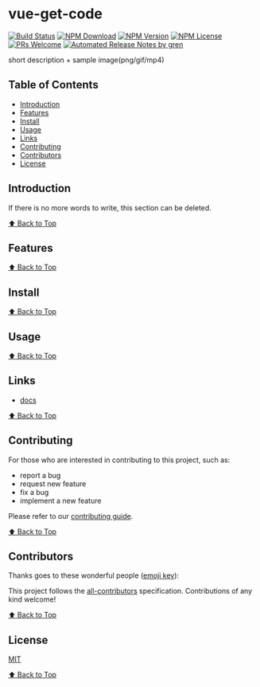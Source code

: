 # vue-get-code

[![Build Status](https://badgen.net/travis/En777/vue-get-code/main)](https://travis-ci.com/En777/vue-get-code)
[![NPM Download](https://badgen.net/npm/dm/@en777/vue-get-code)](https://www.npmjs.com/package/@en777/vue-get-code)
[![NPM Version](https://badge.fury.io/js/%40en777%2Fvue-get-code.svg)](https://www.npmjs.com/package/@en777/vue-get-code)
[![NPM License](https://badgen.net/npm/license/@en777/vue-get-code)](https://github.com/En777/vue-get-code/blob/main/LICENSE)
[![PRs Welcome](https://img.shields.io/badge/PRs-welcome-brightgreen.svg)](https://github.com/En777/vue-get-code/pulls)
[![Automated Release Notes by gren](https://img.shields.io/badge/%F0%9F%A4%96-release%20notes-00B2EE.svg)](https://github-tools.github.io/github-release-notes/)

short description + sample image(png/gif/mp4)

## Table of Contents

- [Introduction](#introduction)
- [Features](#features)
- [Install](#install)
- [Usage](#usage)
- [Links](#links)
- [Contributing](#contributing)
- [Contributors](#contributors)
- [License](#license)

## Introduction

If there is no more words to write, this section can be deleted.

[⬆ Back to Top](#table-of-contents)

## Features

[⬆ Back to Top](#table-of-contents)

## Install

[⬆ Back to Top](#table-of-contents)

## Usage

[⬆ Back to Top](#table-of-contents)

## Links

- [docs](https://En777.github.io/vue-get-code/)

[⬆ Back to Top](#table-of-contents)

## Contributing

For those who are interested in contributing to this project, such as:

- report a bug
- request new feature
- fix a bug
- implement a new feature

Please refer to our [contributing guide](https://github.com/FEMessage/.github/blob/main/CONTRIBUTING.md).

[⬆ Back to Top](#table-of-contents)

## Contributors

Thanks goes to these wonderful people ([emoji key](https://allcontributors.org/docs/en/emoji-key)):

<!-- ALL-CONTRIBUTORS-LIST:START - Do not remove or modify this section -->
<!-- prettier-ignore -->
<!-- ALL-CONTRIBUTORS-LIST:END -->

This project follows the [all-contributors](https://github.com/all-contributors/all-contributors) specification. Contributions of any kind welcome!

[⬆ Back to Top](#table-of-contents)

## License

[MIT](./LICENSE)

[⬆ Back to Top](#table-of-contents)
